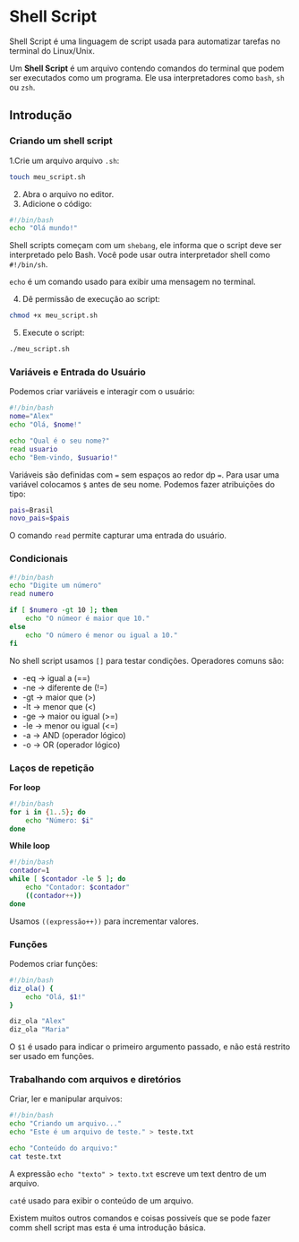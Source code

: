 # Shell Script
Shell Script é uma linguagem de script usada para automatizar tarefas no terminal do Linux/Unix.

Um **Shell Script** é um arquivo contendo comandos do terminal que podem ser executados como um programa. Ele usa interpretadores como `bash`, `sh` ou `zsh`.

## Introdução

### Criando um shell script
1.Crie um arquivo arquivo `.sh`:
```bash
touch meu_script.sh
```

2. Abra o arquivo no editor.
3. Adicione o código:
```bash
#!/bin/bash
echo "Olá mundo!"
```
Shell scripts começam com um `shebang`, ele informa que o script deve ser interpretado pelo Bash. Você pode usar outra interpretador shell como `#!/bin/sh`.

`echo` é um comando usado para exibir uma mensagem no terminal.

4. Dê permissão de execução ao script:
```bash
chmod +x meu_script.sh
```

5. Execute o script:
```bash
./meu_script.sh
```

### Variáveis e Entrada do Usuário
Podemos criar variáveis e interagir com o usuário:
```bash
#!/bin/bash
nome="Alex"
echo "Olá, $nome!"

echo "Qual é o seu nome?"
read usuario
echo "Bem-vindo, $usuario!"
```
Variáveis são definidas com `=` sem espaços ao redor dp `=`. Para usar uma variável colocamos `$` antes de seu nome. Podemos fazer atribuições do tipo:
```bash
pais=Brasil
novo_pais=$pais
```

O comando `read` permite capturar uma entrada do usuário.

### Condicionais
```bash
#!/bin/bash
echo "Digite um número"
read numero

if [ $numero -gt 10 ]; then
    echo "O númeor é maior que 10."
else
    echo "O número é menor ou igual a 10."
fi
```
No shell script usamos `[]` para testar condições. Operadores comuns são:
* -eq -> igual a (==)
* -ne -> diferente de (!=)
* -gt -> maior que (>)
* -lt -> menor que (<)
* -ge -> maior ou igual (>=)
* -le -> menor ou igual (<=)
* -a -> AND (operador lógico)
* -o -> OR (operador lógico)

### Laços de repetição

**For loop**
```bash
#!/bin/bash
for i in {1..5}; do
    echo "Número: $i"
done
```

**While loop**
```bash
#!/bin/bash
contador=1
while [ $contador -le 5 ]; do
    echo "Contador: $contador"
    ((contador++))
done
```
Usamos `((expressão++))` para incrementar valores.

### Funções
Podemos criar funções:
```bash
#!/bin/bash
diz_ola() {
    echo "Olá, $1!"
}

diz_ola "Alex"
diz_ola "Maria"
```
O `$1` é usado para indicar o primeiro argumento passado, e não está restrito ser usado em funções.

### Trabalhando com arquivos e diretórios
Criar, ler e manipular arquivos:
```bash
#!/bin/bash
echo "Criando um arquivo..."
echo "Este é um arquivo de teste." > teste.txt

echo "Conteúdo do arquivo:"
cat teste.txt
```
A expressão `echo "texto" > texto.txt` escreve um text dentro de um arquivo.

`cat`é usado para exibir o conteúdo de um arquivo.

Existem muitos outros comandos e coisas possiveís que se pode fazer comm shell script mas esta é uma introdução básica.
